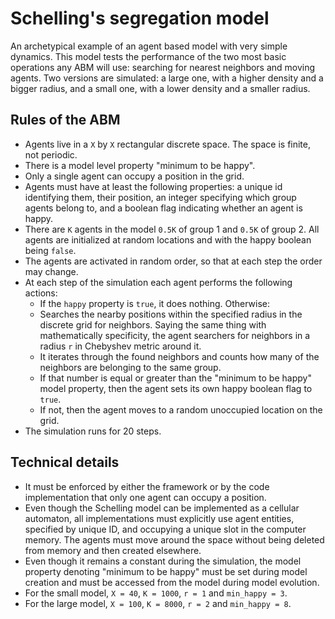 # Schelling's segregation model

An archetypical example of an agent based model with very simple dynamics.
This model tests the performance of the two most basic operations any ABM will use: searching for nearest neighbors and moving agents. Two versions are simulated: a large one, with a higher density and a bigger radius, and a small one, with a lower density and a smaller radius.

## Rules of the ABM

- Agents live in a `X` by `X` rectangular discrete space. The space is finite, not periodic.
- There is a model level property "minimum to be happy".
- Only a single agent can occupy a position in the grid.
- Agents must have at least the following properties: a unique id identifying them, their position, an integer specifying which group agents belong to, and a boolean flag indicating whether an agent is happy.
- There are `K` agents in the model `0.5K` of group 1 and `0.5K` of group 2. All agents are initialized at random locations and with the happy boolean being `false`.
- The agents are activated in random order, so that at each step the order may change.
- At each step of the simulation each agent performs the following actions:
  - If the `happy` property is `true`, it does nothing. Otherwise:
  - Searches the nearby positions within the specified radius in the discrete grid for neighbors. Saying the same thing with mathematically specificity, the agent searchers for neighbors in a radius `r` in Chebyshev metric around it.
  - It iterates through the found neighbors and counts how many of the neighbors are belonging to the same group.
  - If that number is equal or greater than the "minimum to be happy" model property, then the agent sets its own happy boolean flag to `true`.
  - If not, then the agent moves to a random unoccupied location on the grid.
- The simulation runs for 20 steps.

## Technical details

- It must be enforced by either the framework or by the code implementation that only one agent can occupy a position.
- Even though the Schelling model can be implemented as a cellular automaton, all implementations must explicitly use agent entities, specified by unique ID, and occupying a unique slot in the computer memory. The agents must move around the space without being deleted from memory and then created elsewhere.
- Even though it remains a constant during the simulation, the model property denoting "minimum to be happy" must be set during model creation and must be accessed from the model during model evolution.
- For the small model, `X = 40`, `K = 1000`, `r = 1` and `min_happy = 3`.
- For the large model, `X = 100`, `K = 8000`, `r = 2` and `min_happy = 8`.
